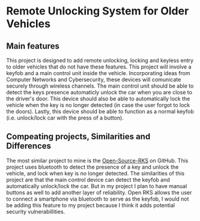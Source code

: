 # Remote Unlocking System for Older Vehicles
## Main features
This project is designed to add remote unlocking, locking and keyless entry to older vehicles that do not have these features.  This project will involve a keyfob and a main control unit inside the vehicle.  Incorporating ideas from Computer Networks and Cybersecurity, these devices will comunicate securely through wireless channels.  The main control unit should be able to detect the keys presence automaticly unlock the car when you are close to the driver's door.  This device should also be able to automatically lock the vehicle when the key is no longer detected (in case the user forgot to lock the doors).  Lastly, this device should be able to function as a normal keyfob (i.e. unlock/lock car with the press of a button). 

## Compeating projects, Similarities and Differences

The most similar project to mine is the [Open-Source-RKS][1] on GitHub.  This project uses bluetooth to detect the presence of a key and unlock the vehicle, and lock when key is no longer detected.  The similarities of this project are that the main control device can detect the keyfob and automatically unlock/lock the car.  But in my project I plan to have manual buttons as well to add another layer of reliability.  Open RKS allows the user to connect a smartphone via bluetooth to serve as the keyfob, I would not be adding this feature to my project because I think it adds potential security vulnerabillities.

[1]: https://github.com/fryefryefrye/Open-Source-RKS "Open Souce Remote Keyless System"
[2]: https://github.com/espressif/esp-now "ESP-NOW protocol github page"
